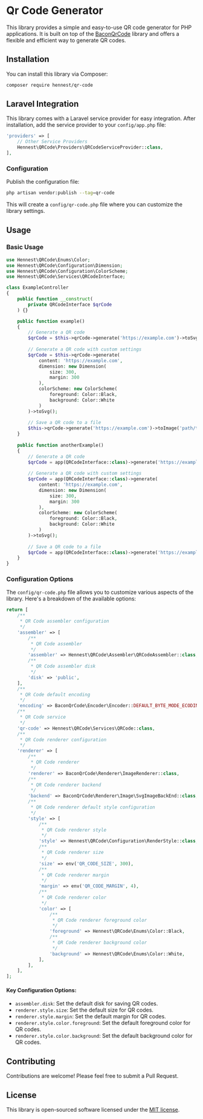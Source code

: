 # Qr Code Generator 

This library provides a simple and easy-to-use QR code generator for PHP applications. 
It is built on top of the [BaconQrCode](https://github.com/Bacon/BaconQrCode) library and offers a flexible and efficient way to generate QR codes.

## Installation

You can install this library via Composer:

```bash
composer require hennest/qr-code
```

## Laravel Integration

This library comes with a Laravel service provider for easy integration. After installation, add the service provider to your `config/app.php` file:

```php
'providers' => [
    // Other Service Providers
    Hennest\QRCode\Providers\QRCodeServiceProvider::class,
],
```

### Configuration

Publish the configuration file:

```bash
php artisan vendor:publish --tag=qr-code
```

This will create a `config/qr-code.php` file where you can customize the library settings.

## Usage

### Basic Usage

```php
use Hennest\QRCode\Enums\Color;
use Hennest\QRCode\Configuration\Dimension;
use Hennest\QRCode\Configuration\ColorScheme;
use Hennest\QRCode\Services\QRCodeInterface;

class ExampleController
{
    public function __construct(
        private QRCodeInterface $qrCode
    ) {}

    public function example()
    {
        // Generate a QR code
        $qrCode = $this->qrCode->generate('https://example.com')->toSvg();
        
        // Generate a QR code with custom settings
        $qrCode = $this->qrCode->generate(
            content: 'https://example.com',
            dimension: new Dimension(
                size: 300, 
                margin: 300
            ),
            colorScheme: new ColorScheme(
                foreground: Color::Black,
                background: Color::White
            ) 
        )->toSvg();
        
        // Save a QR code to a file
        $this->qrCode->generate('https://example.com')->toImage('path/to/file.svg');
    }
    
    public function anotherExample()
    {
        // Generate a QR code
        $qrCode = app(QRCodeInterface::class)->generate('https://example.com')->toSvg();
        
        // Generate a QR code with custom settings
        $qrCode = app(QRCodeInterface::class)->generate(
            content: 'https://example.com',
            dimension: new Dimension(
                size: 300, 
                margin: 300
            ),
            colorScheme: new ColorScheme(
                foreground: Color::Black,
                background: Color::White
            ) 
        )->toSvg();
        
        // Save a QR code to a file
        $qrCode = app(QRCodeInterface::class)->generate('https://example.com')->toImage('path/to/file.svg');
    }
}
```

### Configuration Options

The `config/qr-code.php` file allows you to customize various aspects of the library. Here's a breakdown of the available options:

```php
return [
    /**
     * QR Code assembler configuration
     */
    'assembler' => [
        /**
         * QR Code assembler
         */
        'assembler' => Hennest\QRCode\Assembler\QRCodeAssembler::class,
        /**
         * QR Code assembler disk
         */
        'disk' => 'public',
    ],
    /**
     * QR Code default encoding
     */
    'encoding' => BaconQrCode\Encoder\Encoder::DEFAULT_BYTE_MODE_ECODING,
    /**
     * QR Code service
     */
    'qr-code' => Hennest\QRCode\Services\QRCode::class,
    /**
     * QR Code renderer configuration
     */
    'renderer' => [
        /**
         * QR Code renderer
         */
        'renderer' => BaconQrCode\Renderer\ImageRenderer::class,
        /**
         * QR Code renderer backend
         */
        'backend' => BaconQrCode\Renderer\Image\SvgImageBackEnd::class,
        /**
         * QR Code renderer default style configuration
         */
        'style' => [
            /**
             * QR Code renderer style
             */
            'style' => Hennest\QRCode\Configuration\RenderStyle::class,
            /**
             * QR Code renderer size
             */
            'size' => env('QR_CODE_SIZE', 300),
            /**
             * QR Code renderer margin
             */
            'margin' => env('QR_CODE_MARGIN', 4),
            /**
             * QR Code renderer color
             */
            'color' => [
                /**
                 * QR Code renderer foreground color
                 */
                'foreground' => Hennest\QRCode\Enums\Color::Black,
                /**
                 * QR Code renderer background color
                 */
                'background' => Hennest\QRCode\Enums\Color::White,
            ],
        ],
    ],
];
```

#### Key Configuration Options:

- `assembler.disk`: Set the default disk for saving QR codes.
- `renderer.style.size`: Set the default size for QR codes.
- `renderer.style.margin`: Set the default margin for QR codes.
- `renderer.style.color.foreground`: Set the default foreground color for QR codes.
- `renderer.style.color.background`: Set the default background color for QR codes.

## Contributing

Contributions are welcome! Please feel free to submit a Pull Request.

## License

This library is open-sourced software licensed under the [MIT license](https://opensource.org/licenses/MIT).
